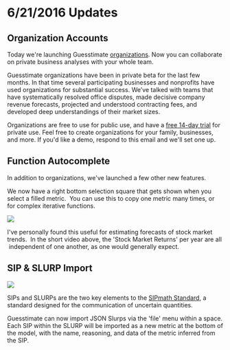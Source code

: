 # 6/21/2016 Updates

## Organization Accounts
Today we're launching Guesstimate [organizations](https://medium.com/guesstimate-blog/launching-organization-accounts-c6e012bc5a05#.vmiarl26j). Now you can collaborate on private business analyses with your whole team.  

Guesstimate organizations have been in private beta for the last few months. In that time several participating businesses and nonprofits have used organizations for substantial success. We’ve talked with teams that have systematically resolved office disputes, made decisive company revenue forecasts, projected and understood contracting fees, and developed deep understandings of their market sizes.  

Organizations are free to use for public use, and have a [free 14-day trial](https://www.getguesstimate.com/pricing) for private use. Feel free to create organizations for your family, businesses, and more. If you'd like a demo, respond to this email and we'll set one up.

## Function Autocomplete

In addition to organizations, we've launched a few other new features.

We now have a right bottom selection square that gets shown when you select a filled metric.  You can use this to copy one metric many times, or for complex iterative functions.

![](http://g.recordit.co/CmVFTzoQn2.gif)

I've personally found this useful for estimating forecasts of stock market trends.  In the short video above, the 'Stock Market Returns' per year are all  independent of one another, as one would generally expect.

## SIP & SLURP Import

![](http://g.recordit.co/U6lRqbTw5H.gif)


SIPs and SLURPs are the two key elements to the [SIPmath Standard](http://probabilitymanagement.org/standards.html), a standard designed for the communication of uncertain quantities.

Guesstimate can now import JSON Slurps via the 'file' menu within a space. Each SIP within the SLURP will be imported as a new metric at the bottom of the model, with the name, reasoning, and data of the metric inferred from the SIP.


